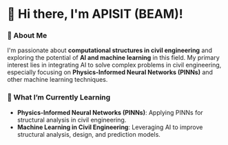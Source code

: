# 👋 Hi there, I'm APISIT (BEAM)! 

### 👀 About Me
I'm passionate about **computational structures in civil engineering** and exploring the potential of **AI and machine learning** in this field. My primary interest lies in integrating AI to solve complex problems in civil engineering, especially focusing on **Physics-Informed Neural Networks (PINNs)** and other machine learning techniques.

### 🌱 What I’m Currently Learning
- **Physics-Informed Neural Networks (PINNs)**: Applying PINNs for structural analysis in civil engineering.
- **Machine Learning in Civil Engineering**: Leveraging AI to improve structural analysis, design, and prediction models.

<!---
AP1S1T/AP1S1T is a ✨ special ✨ repository because its `README.md` (this file) appears on your GitHub profile.
You can click the Preview link to take a look at your changes.
--->
